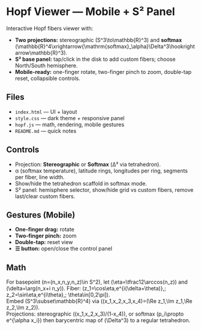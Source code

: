 # Hopf Viewer — Mobile + S² Panel

Interactive Hopf fibers viewer with:
- **Two projections:** stereographic \(S^3\to\mathbb{R}^3\) and **softmax** \(\mathbb{R}^4\xrightarrow{\mathrm{softmax}_\alpha}\Delta^3\hookrightarrow\mathbb{R}^3\).
- **S² base panel:** tap/click in the disk to add custom fibers; choose North/South hemisphere.
- **Mobile-ready:** one-finger rotate, two-finger pinch to zoom, double-tap reset, collapsible controls.

## Files
- `index.html` — UI + layout
- `style.css` — dark theme + responsive panel
- `hopf.js` — math, rendering, mobile gestures
- `README.md` — quick notes

## Controls
- Projection: **Stereographic** or **Softmax** (Δ³ via tetrahedron).
- α (softmax temperature), latitude rings, longitudes per ring, segments per fiber, line width.
- Show/hide the tetrahedron scaffold in softmax mode.
- S² panel: hemisphere selector, show/hide grid vs custom fibers, remove last/clear custom fibers.

## Gestures (Mobile)
- **One-finger drag:** rotate
- **Two-finger pinch:** zoom
- **Double-tap:** reset view
- **☰ button:** open/close the control panel

## Math
For basepoint \(n=(n_x,n_y,n_z)\in S^2\), let \(\eta=\tfrac12\arccos(n_z)\) and \(\delta=\arg(n_x+i n_y)\).
Fiber: \(z_1=\cos\eta\,e^{i(\delta+\theta)},\; z_2=\sin\eta\,e^{i\theta},\; \theta\in[0,2\pi]\).  
Embed \(S^3\subset\mathbb{R}^4\) via \((x_1,x_2,x_3,x_4)=(\Re z_1,\Im z_1,\Re z_2,\Im z_2)\).  
Projections: stereographic \((x_1,x_2,x_3)/(1-x_4)\), or softmax \(p_i\propto e^{\alpha x_i}\) then barycentric map of \(\Delta^3\) to a regular tetrahedron.
